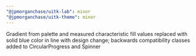 ```yaml
---
"@jpmorganchase/uitk-lab": minor
"@jpmorganchase/uitk-theme": minor
---
```


Gradient from palette and measured characteristic fill values replaced with solid blue color in line with design change; backwards compatibility classes added to CircularProgress and Spinner

